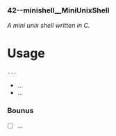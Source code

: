 ### 42--minishell__MiniUnixShell
*A mini unix shell written in C.*

# Usage

```sh
...
```
* ...
* ...

### Bounus
- [ ] ...
